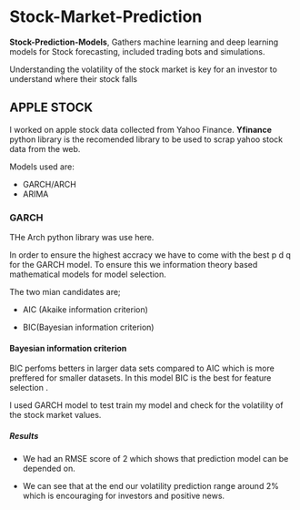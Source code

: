 # Stock-Market-Prediction

**Stock-Prediction-Models**, Gathers machine learning and deep learning models for Stock forecasting, included trading bots and simulations.

Understanding the volatility of the stock market is key for an investor to understand where their stock falls

## APPLE STOCK

I worked on apple stock data collected from Yahoo Finance.
**Yfinance** python library is the recomended library to be used to scrap yahoo stock data from the web.

Models used are:
- GARCH/ARCH
- ARIMA

### GARCH
THe Arch python library was use here.

In order to ensure the highest accracy we have to come with the best p d q for the GARCH model. To ensure this we information theory based mathematical models for model selection.

The two mian candidates are;
- AIC (Akaike information criterion)
+ BIC(Bayesian information criterion)

#### Bayesian information criterion
BIC perfoms betters in larger data sets compared to AIC which is more preffered for smaller datasets. In this model BIC is the best for feature selection .

I used GARCH model to test train my model and check for the volatility of the stock market values. 

##### Results
- We had an RMSE score of 2 which shows that prediction model can be depended on.
+ We can see that at the end our volatility prediction range around 2% which is encouraging for investors and positive news.
